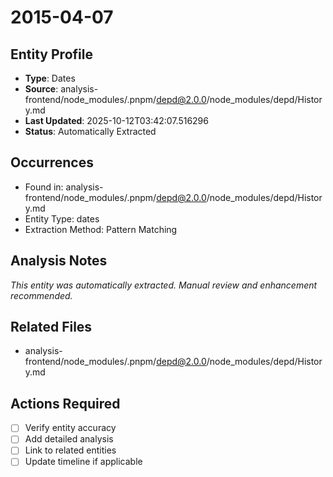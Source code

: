 # 2015-04-07

## Entity Profile
- **Type**: Dates
- **Source**: analysis-frontend/node_modules/.pnpm/depd@2.0.0/node_modules/depd/History.md
- **Last Updated**: 2025-10-12T03:42:07.516296
- **Status**: Automatically Extracted

## Occurrences
- Found in: analysis-frontend/node_modules/.pnpm/depd@2.0.0/node_modules/depd/History.md
- Entity Type: dates
- Extraction Method: Pattern Matching

## Analysis Notes
*This entity was automatically extracted. Manual review and enhancement recommended.*

## Related Files
- analysis-frontend/node_modules/.pnpm/depd@2.0.0/node_modules/depd/History.md

## Actions Required
- [ ] Verify entity accuracy
- [ ] Add detailed analysis
- [ ] Link to related entities
- [ ] Update timeline if applicable

